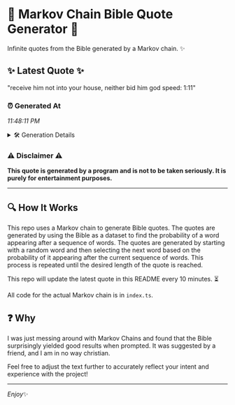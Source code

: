# 📖 Markov Chain Bible Quote Generator 📖

Infinite quotes from the Bible generated by a Markov chain. ✨

## ✨ Latest Quote ✨
"receive him not into your house, neither bid him god speed: 1:11"

### ⏰ Generated At
*11:48:11 PM*

<details>
    <summary>🛠️ Generation Details</summary>
    <p>
        <strong>🌱 Seed:</strong> receive<br>
        <strong>🔄 Iterations:</strong> 11<br>
        <strong>📜 Context History:</strong><br>[ receive ]: him<br>[ receive, him ]: not<br>[ receive, him, not ]: into<br>[ receive, him, not, into ]: your<br>[ receive, him, not, into, your ]: house,<br>[ receive, him, not, into, your, house, ]: neither<br>[ him, not, into, your, house,, neither ]: bid<br>[ not, into, your, house,, neither, bid ]: him<br>[ into, your, house,, neither, bid, him ]: god<br>[ your, house,, neither, bid, him, god ]: speed:<br>[ house,, neither, bid, him, god, speed: ]: 1:11<br>
    </p>
</details>

### ⚠️ Disclaimer ⚠️
**This quote is generated by a program and is not to be taken seriously. It is purely for entertainment purposes.**

---

## 🔍 How It Works

This repo uses a Markov chain to generate Bible quotes. The quotes are generated by using the Bible as a dataset to find the probability of a word appearing after a sequence of words. The quotes are generated by starting with a random word and then selecting the next word based on the probability of it appearing after the current sequence of words. This process is repeated until the desired length of the quote is reached.

This repo will update the latest quote in this README every 10 minutes. ⏳

All code for the actual Markov chain is in `index.ts`.

## ❓ Why

I was just messing around with Markov Chains and found that the Bible surprisingly yielded good results when prompted. 
It was suggested by a friend, and I am in no way christian.

Feel free to adjust the text further to accurately reflect your intent and experience with the project!

---

*Enjoy*✨
